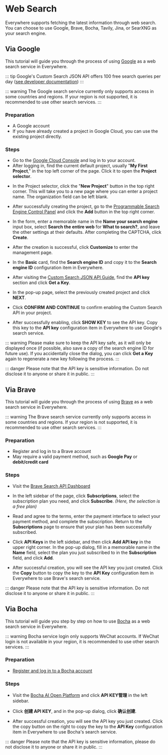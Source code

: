 <script lang="ts" setup>
  import HorizontalCenterImg from "/.vitepress/components/Common/HorizontalCenterImg.vue";
</script>

# Web Search

Everywhere supports fetching the latest information through web search. You can choose to use Google, Brave, Bocha, Tavily, Jina, or SearXNG as your search engine.

## Via Google

This tutorial will guide you through the process of using [Google](https://cloud.google.com/gemini) as a web search service in Everywhere.

::: tip
Google's Custom Search JSON API offers 100 free search queries per day ([see developer documentation](https://developers.google.com/custom-search/v1/overview))
:::

::: warning
The Google search service currently only supports access in some countries and regions. If your region is not supported, it is recommended to use other search services.
:::

### Preparation

- A Google account
- If you have already created a project in Google Cloud, you can use the existing project directly.

### Steps

- Go to the [Google Cloud Console](https://console.cloud.google.com/) and log in to your account.
- After logging in, find the current default project, usually "**My First Project**," in the top left corner of the page. Click it to open the **Project selector**.

<HorizontalCenterImg
    src="/model-provider/google/project-manager.webp"
    alt="Project Manager"
    width="600px"
  />

- In the Project selector, click the "**New Project**" button in the top right corner. This will take you to a new page where you can enter a project name. The organization field can be left blank.

<HorizontalCenterImg
    src="/model-provider/google/create-project.webp"
    alt="Create project"
    width="500px"
  />

- After successfully creating the project, go to the [Programmable Search Engine Control Panel](https://programmablesearchengine.google.com/controlpanel/all) and click the **Add** button in the top right corner.

<HorizontalCenterImg
    src="/plugins/web-search/google/create-new-search-engine.webp"
    alt="Create search engine"
    width="500px"
  />

- In the form, enter a memorable name in the **Name your search engine** input box, select **Search the entire web** for **What to search?**, and leave the other settings at their defaults. After completing the CAPTCHA, click **Create**.

<HorizontalCenterImg
    src="/plugins/web-search/google/new-search-engine-form.webp"
    alt="Configure search engine"
    width="500px"
  />

- After the creation is successful, click **Customize** to enter the management page.

<HorizontalCenterImg
    src="/plugins/web-search/google/create-new-search-engine-success.webp"
    alt="Creation successful"
    width="500px"
  />

- In the **Basic** card, find the **Search engine ID** and copy it to the **Search engine ID** configuration item in Everywhere.

<HorizontalCenterImg
    src="/plugins/web-search/google/get-search-engine-id.webp"
    alt="Search engine ID"
    width="500px"
  />

- After visiting the [Custom Search JSON API Guide](https://developers.google.com/custom-search/v1/overview), find the **API key** section and click **Get a Key**.

<HorizontalCenterImg
    src="/plugins/web-search/google/get-api-key.webp"
    alt="API key"
    width="500px"
  />

- In the pop-up page, select the previously created project and click **NEXT**.

<HorizontalCenterImg
    src="/plugins/web-search/google/get-api-key-enable.webp"
    alt="Select project"
    width="500px"
  />

- Click **CONFIRM AND CONTINUE** to confirm enabling the Custom Search API in your project.

<HorizontalCenterImg
    src="/plugins/web-search/google/get-api-key-confirm.webp"
    alt="Confirm enable"
    width="500px"
  />

- After successfully enabling, click **SHOW KEY** to see the API key. Copy this key to the **API key** configuration item in Everywhere to use Google's search service.

::: warning
Please make sure to keep the API key safe, as it will only be displayed once (if possible, also save a copy of the search engine ID for future use). If you accidentally close the dialog, you can click **Get a Key** again to regenerate a new key following the process.
:::

::: danger
Please note that the API key is sensitive information. Do not disclose it to anyone or share it in public.
:::

## Via Brave

This tutorial will guide you through the process of using [Brave](https://brave.com/search/api/) as a web search service in Everywhere.

::: warning
The Brave search service currently only supports access in some countries and regions. If your region is not supported, it is recommended to use other search services.
:::

### Preparation

- Register and log in to a Brave account
- May require a valid payment method, such as **Google Pay** or **debit/credit card**

### Steps

- Visit the [Brave Search API Dashboard](https://api-dashboard.search.brave.com/app/dashboard)

<HorizontalCenterImg
    src="/plugins/web-search/brave/homepage.webp"
    alt="Homepage"
    width="600px"
  />

- In the left sidebar of the page, click **Subscriptions**, select the subscription plan you need, and click **Subscribe**. *(Here, the selection is a free plan)*

<HorizontalCenterImg
    src="/plugins/web-search/brave/subscriptions.webp"
    alt="Subscription plans"
    width="600px"
  />

- Read and agree to the terms, enter the payment interface to select your payment method, and complete the subscription. Return to the **Subscriptions** page to ensure that your plan has been successfully subscribed.

<HorizontalCenterImg
    src="/plugins/web-search/brave/subscribed.webp"
    alt="Subscribed successfully"
    width="300px"
  />

- Click **API Keys** in the left sidebar, and then click **Add API key** in the upper right corner. In the pop-up dialog, fill in a memorable name in the **Name** field, select the plan you just subscribed to in the **Subscription** field, and click **Add**.

<HorizontalCenterImg
    src="/plugins/web-search/brave/create-api-key.webp"
    alt="Add API key"
    width="400px"
  />

- After successful creation, you will see the API key you just created. Click the **Copy** button to copy the key to the **API Key** configuration item in Everywhere to use Brave's search service.

<HorizontalCenterImg
    src="/plugins/web-search/brave/api-key.webp"
    alt="Copy API key"
    width="600px"
  />

::: danger
Please note that the API key is sensitive information. Do not disclose it to anyone or share it in public.
:::

## Via Bocha

This tutorial will guide you step by step on how to use [Bocha](https://open.bochaai.com/) as a web search service in Everywhere.

::: warning
Bocha service login only supports WeChat accounts. If WeChat login is not available in your region, it is recommended to use other search services.
:::

### Preparation

- [Register and log in to a Bocha account](https://open.bochaai.com/login)

### Steps

- Visit the [Bocha AI Open Platform](https://api-dashboard.search.bochaai.com/app/dashboard) and click **API KEY管理** in the left sidebar.

<HorizontalCenterImg
    src="/plugins/web-search/bocha/homepage.webp"
    alt="Homepage"
  />

- Click **创建 API KEY**, and in the pop-up dialog, click **确认创建**.

<HorizontalCenterImg
    src="/plugins/web-search/bocha/create-api-key.webp"
    alt="Create API key"
    width="400px"
  />

- After successful creation, you will see the API key you just created. Click the copy button on the right to copy the key to the **API Key** configuration item in Everywhere to use Bocha's search service.

<HorizontalCenterImg
    src="/plugins/web-search/bocha/api-key.webp"
    alt="Copy API key"
    width="400px"
  />

::: danger
Please note that the API key is sensitive information, please do not disclose it to anyone or share it in public.
:::
